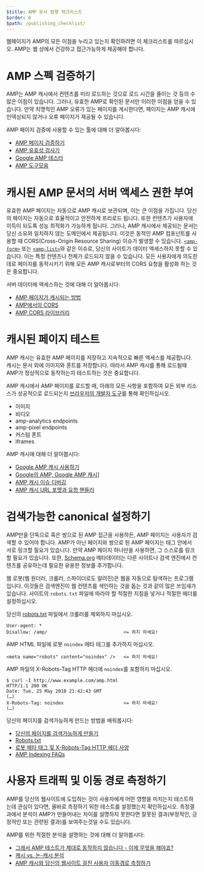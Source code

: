 ```yaml
---
$title: AMP 문서 발행 체크리스트
$order: 0
$path: /publishing_checklist/
---
```


웹페이지가 AMP의 모든 이점을 누리고 있는지 확인하려면 이 체크리스트를 따르십시오. AMP는 웹 상에서 건강하고 접근가능하게 제공해야 합니다.

# AMP 스펙 검증하기

AMP는 AMP 캐시에서 컨텐츠를 미리 로드하는 것으로 로드 시간을 줄이는 것 등의 수많은 이점이 있습니다. 그러나, 유효한 AMP로 확인된 문서만 이러한 이점을 얻을 수 있습니다. 만약 치명적인 AMP 오류가 있는 페이지를 게시한다면, 페이지는 AMP 캐시에 인덱싱되지 않거나 오류 페이지가 제공될 수 있습니다.

AMP 페이지 검증에 사용할 수 있는 툴에 대해 더 알아봅시다:

- [AMP 페이지 검증하기](../../../documentation/guides-and-tutorials/learn/validation-workflow/validate_amp.md?format=websites)
- [AMP 유효성 검사기](https://validator.ampproject.org/)
- [Google AMP 테스터](https://search.google.com/test/amp)
- [AMP 도구모음](../../../documentation/tools.html?format=websites)

# 캐시된 AMP 문서의 서버 액세스 권한 부여

유효한 AMP 페이지는 자동으로 AMP 캐시로 보관되며, 이는 큰 이점을 가집니다. 당신의 페이지는 자동으로 효율적이고 안전하게 프리로드 됩니다. 또한 컨텐츠가 사용자에 이득이 되도록 성능 최적화가 가능하게 됩니다. 그러나, AMP 캐시에서 제공되는 문서는 당신 소유와 일치하지 않는 도메인에서 제공됩니다. 이것은 동적인 AMP 컴포넌트를 사용할 때 CORS(Cross-Origin Resource Sharing) 이슈가 발생할 수 있습니다.
[`<amp-form>`](../../../documentation/components/reference/amp-form.md?format=websites) 또는 [`<amp-list>`](../../../documentation/components/reference/amp-list.md?format=websites)와 같은 이슈로, 당신의 사이트가 데이터 액세스하지 못할 수 있습니다. 이는 특정 컨텐츠나 전체가 로드되지 않을 수 있습니다. 모든 사용자에게 의도한 데로 페이지를 동작시키기 위해 모든 AMP 캐시로부터의 CORS 요청을 활성화 하는 것은 중요합니다.

서버 데이터에 액세스하는 것에 대해 더 알아봅시다:

- [AMP 페이지가 캐시되는 방법](../../../documentation/guides-and-tutorials/learn/amp-caches-and-cors/how_amp_pages_are_cached.md?format=websites)
- [AMP에서의 CORS](../../../documentation/guides-and-tutorials/learn/amp-caches-and-cors/amp-cors-requests.md?format=websites)
- [AMP CORS 라이브러리](https://www.npmjs.com/package/amp-toolbox-cors)

# 캐시된 페이지 테스트

AMP 캐시는 유효한 AMP 페이지를 저장하고 지속적으로 빠른 액세스를 제공합니다. 캐시는 문서 외에 이미지와 폰트를 저장합니다. 따라서 AMP 캐시를 통해 로드될때 AMP가 정상적으로 동작하는지 테스트하는 것은 중요합니다.

AMP 캐시에서 AMP 페이지를 로드할 때, 아래의 모든 사항을 포함하여 모든 외부 리소스가 성공적으로 로드되는지 [브라우저의 개발자 도구](https://developers.google.com/web/tools/chrome-devtools/)를 통해 확인하십시오.

- 이미지
- 비디오
- amp-analytics endpoints
- amp-pixel endpoints
- 커스텀 폰트
- iframes

AMP 캐시에 대해 더 알아봅시다:

- [Google AMP 캐시 사용하기](../../../documentation/examples/documentation/Using_the_Google_AMP_Cache.html?format=websites)
- [Google의 AMP, Google AMP 캐시](https://developers.google.com/amp/cache/overview)]
- [AMP 캐시 이슈 디버깅](../../../documentation/guides-and-tutorials/learn/amp-caches-and-cors/amp-cache-debugging.md?format=websites)
- [AMP 캐시 URL 포멧과 요청 핸들러](../../../documentation/guides-and-tutorials/learn/amp-caches-and-cors/amp-cache-urls.md?format=websites)

# 검색가능한 canonical 설정하기

AMP만을 단독으로 혹은 쌍으로 된 AMP 접근을 사용하든, AMP 페이지는 사용자가 검색할 수 있어야 합니다. AMP가 아닌 페이지와 쌍으로 된 AMP 페이지는 <head> 태그 안에서 서로 링크할 필요가 있습니다. 만약 AMP 페이지 하나만을 사용하면, 그 스스로를 링크할 필요가 있습니다. 또한, [Schema.org](https://schema.org/) 메타데이터는 다른 사이트나 검색 엔진에서 컨텐츠를 공유하는데 필요한 유용한 정보를 추가합니다.

웹 로봇(웹 원더러, 크롤러, 스파이더로도 알려진)은 웹을 자동으로 탐색하는 프로그램입니다. 이것들은 검색엔진이 웹 컨텐츠를 색인하는 것을 돕는 것과 같이 많은 쓰임새가 있습니다. 사이트의 `robots.txt` 파일에 따라야 할 적절한 지침을 넣거나 적절한 헤더를 설정하십시오.

당신의 [robots.txt](https://support.google.com/webmasters/answer/6062608?hl=en) 파일에서 크롤러를 제외하지 마십시오.

```
User-agent: *
Disallow: /amp/                            <= 하지 마세요!
```

AMP HTML 파일에 로봇 `noindex` 메타 테그를 추가하지 마십시오.

```
<meta name="robots" content="noindex" />   <= 하지 마세요!
```

AMP 파일의 X-Robots-Tag HTTP 헤더에 `noindex`를 포함하지 마십시오.

```
$ curl -I http://www.example.com/amp.html
HTTP/1.1 200 OK
Date: Tue, 25 May 2010 21:42:43 GMT
(…)
X-Robots-Tag: noindex                      <= 하지 마세요!
(…)
```

당신의 페이지를 검색가능하게 만드는 방법을 배워봅시다:

- [당신의 페이지를 검색가능하게 만들기](discovery.md?format=websites)
- [Robots.txt](http://www.robotstxt.org/)
- [로봇 메타 태그 및 X-Robots-Tag HTTP 헤더 사양](https://developers.google.com/search/reference/robots_meta_tag)
- [AMP Indexing FAQs](https://productforums.google.com/forum/?hl=en#!category-topic/webmasters/Vrgj-a-gtm0)

# 사용자 트래픽 및 이동 경로 측정하기

AMP를 당신의 웹사이트에 도입하는 것이 사용자에게 어떤 영향을 미치는지 테스트하는데 관심이 있다면, 올바로 측정하기 위한 테스트를 설정했는지 확인하십시오. 측정결과에서 분석이 AMP가 만들어내는 차이를 설명하지 못한다면 잘못된 결과(부정적인, 긍정적인 또는 관련된 결과)를 보여주는것일 수도 있습니다.

AMP를 위한 적절한 분석을 설명하는 것에 대해 더 알아봅시다:

- [그래서 AMP 테스트가 제대로 동작하지 않습니다 - 이제 무엇을 해야죠?](https://blog.amp.dev/2018/11/08/so-your-amp-test-doesnt-perform%e2%80%8a-%e2%80%8anow-what/)
- [캐시 vs. 논-캐시 분석](https://support.google.com/analytics/answer/6343176?hl=en#cache)
- [AMP 캐시와 당신의 웹사이트 걸친 사용자 이동경로 측정하기](https://blog.amp.dev/2018/11/08/so-your-amp-test-doesnt-perform%e2%80%8a-%e2%80%8anow-what/)
